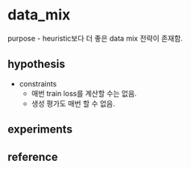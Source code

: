 # data_mix
purpose - heuristic보다 더 좋은 data mix 전략이 존재함.

## hypothesis
- constraints
   - 매번 train loss를 계산할 수는 없음.
   - 생성 평가도 매번 할 수 없음.
   
## experiments

## reference